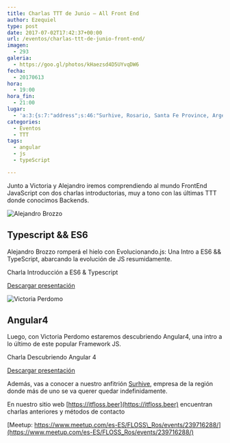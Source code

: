```yaml
---
title: Charlas TTT de Junio – All Front End
author: Ezequiel
type: post
date: 2017-07-02T17:42:37+00:00
url: /eventos/charlas-ttt-de-junio-front-end/
imagen:
  - 293
galeria:
  - https://goo.gl/photos/kHaezsd4D5UYvqDW6
fecha:
  - 20170613
hora:
  - 19:00
hora_fin:
  - 21:00
lugar:
  - 'a:3:{s:7:"address";s:46:"Surhive, Rosario, Santa Fe Province, Argentina";s:3:"lat";s:9:"-32.92304";s:3:"lng";s:18:"-60.66612900000001";}'
categories:
  - Eventos
  - TTT
tags:
  - angular
  - js
  - typeScript

---
```

Junto a Victoria y Alejandro iremos comprendiendo al mundo FrontEnd JavaScript con dos charlas introductorias, muy a tono con las últimas TTT donde conocimos Backends.  

![Alejandro Brozzo](https://itfloss.beer/wp-content/themes/hummingBird/img/alejandro_brozzo.png)

**Typescript && ES6**
---------------------

Alejandro Brozzo romperá el hielo con Evolucionando.js: Una Intro a ES6 && TypeScript, abarcando la evolución de JS resumidamente.

 Charla Introducción a ES6 & Typescript

[Descargar presentación](https://goo.gl/cfEx4F)

![Victoria Perdomo](https://itfloss.beer/wp-content/themes/hummingBird/img/victoria_perdomo.jpeg)

**Angular4**
------------

Luego, con Victoria Perdomo estaremos descubriendo Angular4​, una intro a lo último de este popular Framework JS.

 Charla Descubriendo Angular 4

[Descargar presentación](https://goo.gl/DFOInR)

Además, vas a conocer a nuestro anfitrión [Surhive](http://www.surhive.com/), empresa de la región donde más de uno se va querer quedar indefinidamente.

En nuestro sitio web [https://itfloss.beer](https://itfloss.beer) encuentran charlas anteriores y métodos de contacto

[Meetup: https://www.meetup.com/es-ES/FLOSS\_Ros/events/239716288/](https://www.meetup.com/es-ES/FLOSS_Ros/events/239716288/)